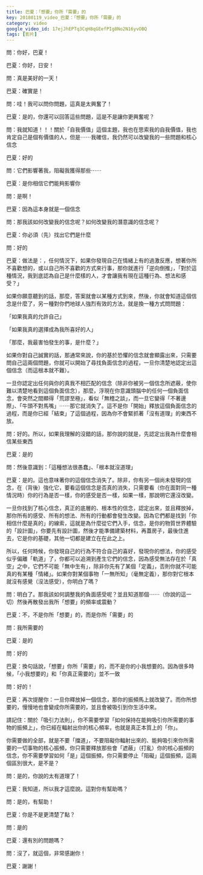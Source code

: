 ```yaml
---
title: 巴夏：「想要」你所「需要」的
key: 20180119_video_巴夏：「想要」你所「需要」的
category: video
google_video_id: 17ejJhEPTq3CqH8qGEefPIg8No2N16yvOBQ
tags: [影片]
---
```


問：你好，巴夏！

巴夏：你好，日安！

問：真是美好的一天！

巴夏：確實是！

問：哇！我可以問你問題，這真是太興奮了！

巴夏：是的，你還可以回答這些問題，這是不是讓你更興奮呢？

問：我就知道！！！關於「自我價值」這個主題，我也在思索我的自我價值，我也肯定自己是個有價值的人，但是⋯⋯我確信，我仍然可以改變我的一些問題和核心信念

巴夏：好的

問：它們影響著我，阻礙我獲得那些⋯⋯

巴夏：是你相信它們能夠影響你

問：是啊！

巴夏：因為這本身就是一個信念

問：那我該如何改變我的信念呢？如何改變我的潛意識的信念呢？

巴夏：你必須（先）找出它們是什麼

問：好的

巴夏：做法是：，任何情況下，如果你發現自己在情緒上有的過激反應，想著你所不喜歡想的，或以自己所不喜歡的方式來行事，那你就進行「逆向倒推」，「對於這種情況，我到底認為自己是什麼樣的人，才會讓我有現在這種行為、想法和感受？」

如果你願意聽到的話，那麼，答案就會以某種方式到來，然後，你就會知道這個信念是什麼了，另一種對你們地球人強烈有效的方法，就是換一種方式問問題：

「如果我真的允許自己」

「如果我真的選擇成為我所喜好的人」

「那麼，我最害怕發生的事，是什麼？」

如果你對自己誠實的話，那通常來說，你的基於恐懼的信念就會顯露出來，只需要問自己這兩個問題，你就可以開始了尋找負面信念的過程，一旦你清楚地認定出這個信念（而這根本就不難）。

一旦你認定出任何與你的真我不相匹配的信念（除非你被另一個信念所遮蔽，使你難以清楚地看到這個負面信念），那麼，浮現在你意識頭腦中的任何一個負面信念，會突然之間顯得「荒謬至極」，看似「無稽之談」，而一旦它變得「不著邊際」、「牛頭不對馬嘴」⋯⋯那它就消失了。這不是你「開始」釋放這個負面信念的過程，而是你已經「結束」了這個過程，因為你不會緊抓著「沒有道理」的東西不放。

問：好的。所以，如果我理解的沒錯的話，那你說的就是，先認定出我為什麼會相信某些東西

巴夏：是的

問：然後意識到：「這種想法很愚蠢」、「根本就沒道理」

巴夏：是的。這也意味著你的這個信念消失了。除非，你有另一個尚未發現的信念，在（背後）強化它，要看這個信念是否真的消失，只需要看（你在面對同一種情況時）你的行為是否一樣，你的感受是否一樣，如果一樣，那說明它還沒改變。

一旦你找到了核心信念，真正的底層的、根本性的信念，認定出來，並且釋放掉，那你所有的感受、所有的想法、所有的行動都會發生改變。因為它們都是找到「你相信什麼是真的」的線索，這就是為什麼從它們入手，信念，是你的物質世界體驗的「設計圖」，你要先有設計圖，然後才能準備建築材料，再蓋房子，最後住進去，它是你的基礎，其他一切都是建立在在此之上。

所以，任何時候，你發現自己的行為不符合自己的喜好，發現你的想法，你的感受似乎偏離「軌道」了，你都可以追溯到產生它們的信念，因為感受無法存在於「真空」之中，它們不可能「無中生有」，除非你先有了某個「定義」，否則你就不可能真的有某種「情緒」。如果你對某個事物「一無所知」（毫無定義），那你對它根本就沒有感覺（沒法感受），你明白了嗎？

問：明白了。那我該如何調整我的負面感受呢？並且知道那個⋯⋯（你說的這一切）然後再散發出我所「想要」的頻率或震動？

巴夏：不，不是你所「想要」的，而是你所「需要」的

問：我所需要的

巴夏：是的

問：好的

巴夏：換句話說，「想要」你所「需要」的，而不是你的小我想要的。因為很多時候，「小我想要的」和「你真正需要的」並不一致

問：好的！

巴夏：再次提醒你：一旦你釋放掉一個信念，那你的振頻馬上就改變了。而你所想要的，慢慢地也會變成你所需要的，並且會被吸引到你生活中來。

請記住：關於「吸引力法則」，你不需要學習「如何保持在能夠吸引你所需要的事物的振頻上」，你已經在輻射出你的核心頻率，也就是真正本質上的「你」。

你需要做的全部，就是不要「擋道」，不要阻礙你輻射出來的、能夠吸引來你所需要的一切事物的核心振頻，你只需要釋放那些會「遮蔽」（打亂）你的核心振頻的信念，你不需要學習如何「是」這個振頻，你只需要停止「阻礙」這個振頻，這兩個區別很大，是不是？

問：是的，你說的太有道理了！

巴夏：我知道，所以我才這麼說。這對你有幫助嗎？

問：是的，有幫助！

巴夏：你是不是更清楚了點？

問：是的

巴夏：還有別的問題嗎？

問：沒了，就這個，非常感謝你！

巴夏：謝謝！
